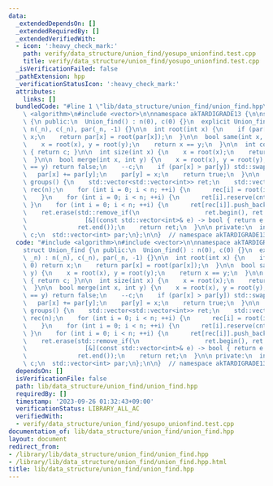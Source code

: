 ```yaml
---
data:
  _extendedDependsOn: []
  _extendedRequiredBy: []
  _extendedVerifiedWith:
  - icon: ':heavy_check_mark:'
    path: verify/data_structure/union_find/yosupo_unionfind.test.cpp
    title: verify/data_structure/union_find/yosupo_unionfind.test.cpp
  _isVerificationFailed: false
  _pathExtension: hpp
  _verificationStatusIcon: ':heavy_check_mark:'
  attributes:
    links: []
  bundledCode: "#line 1 \"lib/data_structure/union_find/union_find.hpp\"\n#include\
    \ <algorithm>\n#include <vector>\n\nnamespace akTARDIGRADE13 {\n\nstruct Union_find\
    \ {\n public:\n  Union_find() : n(0), c(0) {}\n  explicit Union_find(int _n) :\
    \ n(_n), c(_n), par(_n, -1) {}\n\n  int root(int x) {\n    if (par[x] < 0) return\
    \ x;\n    return par[x] = root(par[x]);\n  }\n\n  bool same(int x, int y) {\n\
    \    x = root(x), y = root(y);\n    return x == y;\n  }\n\n  int count_group()\
    \ { return c; }\n\n  int size(int x) {\n    x = root(x);\n    return -par[x];\n\
    \  }\n\n  bool merge(int x, int y) {\n    x = root(x), y = root(y);\n    if (x\
    \ == y) return false;\n    --c;\n    if (par[x] > par[y]) std::swap(x, y);\n \
    \   par[x] += par[y];\n    par[y] = x;\n    return true;\n  }\n\n  std::vector<std::vector<int>>\
    \ groups() {\n    std::vector<std::vector<int>> ret;\n    std::vector<int> cnt(n),\
    \ rec(n);\n    for (int i = 0; i < n; ++i) {\n      rec[i] = root(i);\n      ++cnt[rec[i]];\n\
    \    }\n    for (int i = 0; i < n; ++i) {\n      ret[i].reserve(cnt[i]);\n   \
    \ }\n    for (int i = 0; i < n; ++i) {\n      ret[rec[i]].push_back(i);\n    }\n\
    \    ret.erase(std::remove_if(\n                  ret.begin(), ret.end(),\n  \
    \                [&](const std::vector<int>& e) -> bool { return e.empty(); }),\n\
    \              ret.end());\n    return ret;\n  }\n\n private:\n  int n;\n  int\
    \ c;\n  std::vector<int> par;\n};\n\n}  // namespace akTARDIGRADE13\n"
  code: "#include <algorithm>\n#include <vector>\n\nnamespace akTARDIGRADE13 {\n\n\
    struct Union_find {\n public:\n  Union_find() : n(0), c(0) {}\n  explicit Union_find(int\
    \ _n) : n(_n), c(_n), par(_n, -1) {}\n\n  int root(int x) {\n    if (par[x] <\
    \ 0) return x;\n    return par[x] = root(par[x]);\n  }\n\n  bool same(int x, int\
    \ y) {\n    x = root(x), y = root(y);\n    return x == y;\n  }\n\n  int count_group()\
    \ { return c; }\n\n  int size(int x) {\n    x = root(x);\n    return -par[x];\n\
    \  }\n\n  bool merge(int x, int y) {\n    x = root(x), y = root(y);\n    if (x\
    \ == y) return false;\n    --c;\n    if (par[x] > par[y]) std::swap(x, y);\n \
    \   par[x] += par[y];\n    par[y] = x;\n    return true;\n  }\n\n  std::vector<std::vector<int>>\
    \ groups() {\n    std::vector<std::vector<int>> ret;\n    std::vector<int> cnt(n),\
    \ rec(n);\n    for (int i = 0; i < n; ++i) {\n      rec[i] = root(i);\n      ++cnt[rec[i]];\n\
    \    }\n    for (int i = 0; i < n; ++i) {\n      ret[i].reserve(cnt[i]);\n   \
    \ }\n    for (int i = 0; i < n; ++i) {\n      ret[rec[i]].push_back(i);\n    }\n\
    \    ret.erase(std::remove_if(\n                  ret.begin(), ret.end(),\n  \
    \                [&](const std::vector<int>& e) -> bool { return e.empty(); }),\n\
    \              ret.end());\n    return ret;\n  }\n\n private:\n  int n;\n  int\
    \ c;\n  std::vector<int> par;\n};\n\n}  // namespace akTARDIGRADE13"
  dependsOn: []
  isVerificationFile: false
  path: lib/data_structure/union_find/union_find.hpp
  requiredBy: []
  timestamp: '2023-09-26 01:32:43+09:00'
  verificationStatus: LIBRARY_ALL_AC
  verifiedWith:
  - verify/data_structure/union_find/yosupo_unionfind.test.cpp
documentation_of: lib/data_structure/union_find/union_find.hpp
layout: document
redirect_from:
- /library/lib/data_structure/union_find/union_find.hpp
- /library/lib/data_structure/union_find/union_find.hpp.html
title: lib/data_structure/union_find/union_find.hpp
---
```

